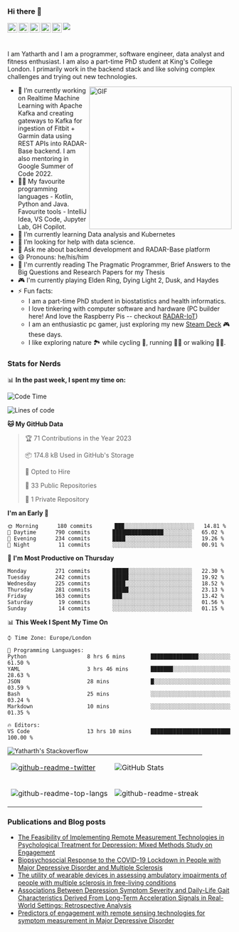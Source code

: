 ### Hi there 👋
<a href="https://www.instagram.com/yatharthranjan/">
  <img align="left" alt="Yatharths's Instagram" width="22px" src="https://raw.githubusercontent.com/hussainweb/hussainweb/main/icons/instagram.png" />
</a>
<a href="http://discordapp.com/users/812628404381810728">
  <img align="left" alt="Yatharth's Discord" width="22px" src="https://raw.githubusercontent.com/peterthehan/peterthehan/master/assets/discord.svg" />
</a>
<a href="https://twitter.com/ranjan_yatharth">
  <img align="left" alt="Yatharth Ranjan | Twitter" width="22px" src="https://raw.githubusercontent.com/peterthehan/peterthehan/master/assets/twitter.svg" />
</a>
<a href="https://www.linkedin.com/in/yatharth-ranjan-176417101/">
  <img align="left" alt="Yatharth's LinkedIN" width="22px" src="https://raw.githubusercontent.com/peterthehan/peterthehan/master/assets/linkedin.svg" />
</a>
<a href="https://medium.com/@yatharthranjan">
  <img align="left" alt="Yatharth's Medium Blog" width="22px" src="https://miro.medium.com/max/1400/1*psYl0y9DUzZWtHzFJLIvTw.png" />
</a>

![](https://visitor-badge.glitch.me/badge?page_id=yatharthranjan.yatharthranjan)

<br />

I am Yatharth and I am a programmer, software engineer, data analyst and fitness enthusiast. I am also a part-time PhD student at King's College London.
I primarily work in the backend stack and like solving complex challenges and trying out new technologies.

  <img align="right" alt="GIF" src="https://media.giphy.com/media/R03zWv5p1oNSQd91EP/giphy.gif" width="320" height="320" margin="10" />
  
- 🔭 I’m currently working on Realtime Machine Learning with Apache Kafka and creating gateways to Kafka for ingestion of Fitbit + Garmin data using REST APIs into RADAR-Base backend. I am also mentoring in Google Summer of Code 2022.
- 🧑‍💻 My favourite programming languages - Kotlin, Python and Java. Favourite tools - IntelliJ Idea, VS Code, Jupyter Lab, GH Copilot.
- 🌱 I’m currently learning Data analysis and Kubernetes
- 🤔 I’m looking for help with data science.
- 💬 Ask me about backend development and RADAR-Base platform
- 😄 Pronouns: he/his/him
- 📙 I'm currently reading The Pragmatic Programmer, Brief Answers to the Big Questions and Research Papers for my Thesis
- 🎮 I'm currently playing Elden Ring, Dying Light 2, Dusk, and Haydes
- ⚡ Fun facts:
  -   I am a part-time PhD student in biostatistics and health informatics. 
  -   I love tinkering with computer software and hardware (PC builder here! And love the Raspberry Pis -- checkout [RADAR-IoT](https://github.com/RADAR-base/RADAR-IoT))
  -   I am an enthusiastic pc gamer, just exploring my new [Steam Deck](https://www.steamdeck.com/en/) 🎮 these days.
  -   I like exploring nature 🏞 while cycling 🚴, running 🏃‍♂️ or walking 🚶‍♂️.

### Stats for Nerds
📊 **In the past week, I spent my time on:**
<!--START_SECTION:waka-->
![Code Time](http://img.shields.io/badge/Code%20Time-56%20hrs%2045%20mins-blue)

![Lines of code](https://img.shields.io/badge/From%20Hello%20World%20I%27ve%20Written-759%20Thousand%20lines%20of%20code-blue)

**🐱 My GitHub Data** 

> 🏆 71 Contributions in the Year 2023
 > 
> 📦 174.8 kB Used in GitHub's Storage 
 > 
> 💼 Opted to Hire
 > 
> 📜 33 Public Repositories 
 > 
> 🔑 1 Private Repository 
 > 
**I'm an Early 🐤** 

```text
🌞 Morning      180 commits       ███░░░░░░░░░░░░░░░░░░░░░░   14.81 % 
🌆 Daytime      790 commits       ████████████████░░░░░░░░░   65.02 % 
🌃 Evening      234 commits       ████░░░░░░░░░░░░░░░░░░░░░   19.26 % 
🌙 Night         11 commits       ░░░░░░░░░░░░░░░░░░░░░░░░░   00.91 % 

```
📅 **I'm Most Productive on Thursday** 

```text
Monday         271 commits       █████░░░░░░░░░░░░░░░░░░░░   22.30 % 
Tuesday        242 commits       █████░░░░░░░░░░░░░░░░░░░░   19.92 % 
Wednesday      225 commits       ████░░░░░░░░░░░░░░░░░░░░░   18.52 % 
Thursday       281 commits       █████░░░░░░░░░░░░░░░░░░░░   23.13 % 
Friday         163 commits       ███░░░░░░░░░░░░░░░░░░░░░░   13.42 % 
Saturday        19 commits       ░░░░░░░░░░░░░░░░░░░░░░░░░   01.56 % 
Sunday          14 commits       ░░░░░░░░░░░░░░░░░░░░░░░░░   01.15 % 

```


📊 **This Week I Spent My Time On** 

```text
⌚︎ Time Zone: Europe/London

💬 Programming Languages: 
Python                   8 hrs 6 mins        ███████████████░░░░░░░░░░   61.50 % 
YAML                     3 hrs 46 mins       ███████░░░░░░░░░░░░░░░░░░   28.63 % 
JSON                     28 mins             █░░░░░░░░░░░░░░░░░░░░░░░░   03.59 % 
Bash                     25 mins             ░░░░░░░░░░░░░░░░░░░░░░░░░   03.24 % 
Markdown                 10 mins             ░░░░░░░░░░░░░░░░░░░░░░░░░   01.35 % 

🔥 Editors: 
VS Code                  13 hrs 10 mins      █████████████████████████   100.00 % 

```


<!--END_SECTION:waka-->

<a href="https://stackoverflow.com/users/8175739/yatharth-ranjan">
  <img align="left" alt="Yatharth's Stackoverflow" src="https://stackoverflow-badge.herokuapp.com/api/StackOverflowBadge/8175739" />
</a>

| | |
|-----|-----|
| <p><a href="https://twitter.com/ranjan_yatharth"><img src="https://github-readme-twitter.gazf.vercel.app/api?id=ranjan_yatharth&amp;layout=wide" alt="github-readme-twitter"></a></p> | <p><img src="https://github-readme-stats.vercel.app/api?username=yatharthranjan&show_icons=true&title_color=ffc857&icon_color=8ac926&text_color=daf7dc&bg_color=151515&count_private=true&include_all_commits=true" alt="GitHub Stats"></p> |
| <p><img src="https://github-readme-stats.vercel.app/api/top-langs/?username=yatharthranjan&text_color=daf7dc&bg_color=151515&hide=Jupyter%20Notebook,html,css,dart,HCL&layout=compact" alt="github-readme-top-langs"></p> | <p><img src="https://github-readme-streak-stats.herokuapp.com/?user=yatharthranjan&theme=dark" alt="github-readme-streak"></p> |

### Publications and Blog posts
<!-- BLOG-POST-LIST:START -->
- [The Feasibility of Implementing Remote Measurement Technologies in Psychological Treatment for Depression: Mixed Methods Study on Engagement](https://kclpure.kcl.ac.uk/portal/en/publications/the-feasibility-of-implementing-remote-measurement-technologies-in-psychological-treatment-for-depression(f429d803-659f-4728-ba5d-4ed82302afb5).html)
- [Biopsychosocial Response to the COVID-19 Lockdown in People with Major Depressive Disorder and Multiple Sclerosis](https://kclpure.kcl.ac.uk/portal/en/publications/biopsychosocial-response-to-the-covid19-lockdown-in-people-with-major-depressive-disorder-and-multiple-sclerosis(9418199e-81e2-40c1-ad7d-aba05a7af0d5).html)
- [The utility of wearable devices in assessing ambulatory impairments of people with multiple sclerosis in free-living conditions](https://kclpure.kcl.ac.uk/portal/en/publications/the-utility-of-wearable-devices-in-assessing-ambulatory-impairments-of-people-with-multiple-sclerosis-in-freeliving-conditions(9fa00924-9258-4db5-b07d-a8f5483b191e).html)
- [Associations Between Depression Symptom Severity and Daily-Life Gait Characteristics Derived From Long-Term Acceleration Signals in Real-World Settings: Retrospective Analysis](https://kclpure.kcl.ac.uk/portal/en/publications/associations-between-depression-symptom-severity-and-dailylife-gait-characteristics-derived-from-longterm-acceleration-signals-in-realworld-settings(84ef0a5b-9af7-4b0a-917e-4825822481d9).html)
- [Predictors of engagement with remote sensing technologies for symptom measurement in Major Depressive Disorder](https://kclpure.kcl.ac.uk/portal/en/publications/predictors-of-engagement-with-remote-sensing-technologies-for-symptom-measurement-in-major-depressive-disorder(f776ddda-35f4-479d-b273-a6a03a6b08d0).html)
<!-- BLOG-POST-LIST:END -->
